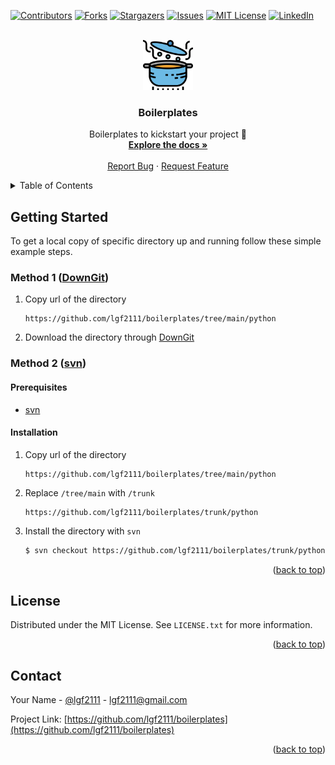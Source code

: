 <a name="readme-top"></a>

<!-- PROJECT SHIELDS -->

[![Contributors][contributors-shield]][contributors-url]
[![Forks][forks-shield]][forks-url]
[![Stargazers][stars-shield]][stars-url]
[![Issues][issues-shield]][issues-url]
[![MIT License][license-shield]][license-url]
[![LinkedIn][linkedin-shield]][linkedin-url]

<!-- PROJECT LOGO -->
<br />
<div align="center">
  <a href="https://github.com/lgf2111/boilerplates">
    <img src="images/logo.png" alt="Logo" width="80" height="80">
  </a>

<h3 align="center">Boilerplates</h3>

  <p align="center">
    Boilerplates to kickstart your project 🚀
    <br />
    <a href="https://github.com/lgf2111/boilerplates"><strong>Explore the docs »</strong></a>
    <br />
    <br />
    <a href="https://github.com/lgf2111/boilerplates/issues">Report Bug</a>
    ·
    <a href="https://github.com/lgf2111/boilerplates/issues">Request Feature</a>
  </p>
</div>

<!-- TABLE OF CONTENTS -->
<details>
  <summary>Table of Contents</summary>
  <ol>
    <li>
      <a href="#getting-started">Getting Started</a>
      <ul>
        <li><a href="#method-1">Prerequisites</a></li>
        <li><a href="#method-2">Installation</a></li>
      </ul>
    </li>
    <li><a href="#usage">Usage</a></li>
    <li><a href="#license">License</a></li>
    <li><a href="#contact">Contact</a></li>
  </ol>
</details>

<!-- GETTING STARTED -->

## Getting Started

To get a local copy of specific directory up and running follow these simple example steps.

### Method 1 ([DownGit](downgit.github.io))

1. Copy url of the directory

   ```
   https://github.com/lgf2111/boilerplates/tree/main/python
   ```

2. Download the directory through [DownGit](downgit.github.io)

### Method 2 ([svn](https://svnbook.red-bean.com/))

#### Prerequisites

- [svn](https://svnbook.red-bean.com/)

#### Installation

1. Copy url of the directory

   ```
   https://github.com/lgf2111/boilerplates/tree/main/python
   ```

2. Replace `/tree/main` with `/trunk`

   ```
   https://github.com/lgf2111/boilerplates/trunk/python
   ```

3. Install the directory with `svn`

   ```bash
   $ svn checkout https://github.com/lgf2111/boilerplates/trunk/python
   ```

<p align="right">(<a href="#readme-top">back to top</a>)</p>

<!-- LICENSE -->

## License

Distributed under the MIT License. See `LICENSE.txt` for more information.

<p align="right">(<a href="#readme-top">back to top</a>)</p>

<!-- CONTACT -->

## Contact

Your Name - [@lgf2111](https://twitter.com/lgf2111) - lgf2111@gmail.com

Project Link: [https://github.com/lgf2111/boilerplates](https://github.com/lgf2111/boilerplates)

<p align="right">(<a href="#readme-top">back to top</a>)</p>

<!-- MARKDOWN LINKS & IMAGES -->
<!-- https://www.markdownguide.org/basic-syntax/#reference-style-links -->

[contributors-shield]: https://img.shields.io/github/contributors/lgf2111/boilerplates.svg?style=for-the-badge
[contributors-url]: https://github.com/lgf2111/boilerplates/graphs/contributors
[forks-shield]: https://img.shields.io/github/forks/lgf2111/boilerplates.svg?style=for-the-badge
[forks-url]: https://github.com/lgf2111/boilerplates/network/members
[stars-shield]: https://img.shields.io/github/stars/lgf2111/boilerplates.svg?style=for-the-badge
[stars-url]: https://github.com/lgf2111/boilerplates/stargazers
[issues-shield]: https://img.shields.io/github/issues/lgf2111/boilerplates.svg?style=for-the-badge
[issues-url]: https://github.com/lgf2111/boilerplates/issues
[license-shield]: https://img.shields.io/github/license/lgf2111/boilerplates.svg?style=for-the-badge
[license-url]: https://github.com/lgf2111/boilerplates/blob/master/LICENSE.txt
[linkedin-shield]: https://img.shields.io/badge/-LinkedIn-black.svg?style=for-the-badge&logo=linkedin&colorB=555
[linkedin-url]: https://linkedin.com/in/lee-guan-feng
